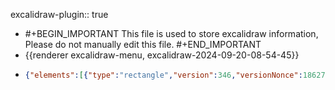 excalidraw-plugin:: true

- #+BEGIN_IMPORTANT
  This file is used to store excalidraw information, Please do not manually edit this file.
  #+END_IMPORTANT
- {{renderer excalidraw-menu, excalidraw-2024-09-20-08-54-45}}
- ```json
  {"elements":[{"type":"rectangle","version":346,"versionNonce":1862771283,"isDeleted":true,"id":"BTi1IeB6Bv5Zle4dRyCoL","fillStyle":"hachure","strokeWidth":1,"strokeStyle":"solid","roughness":1,"opacity":100,"angle":0,"x":369.3790995432064,"y":328.4920349121094,"strokeColor":"#000000","backgroundColor":"transparent","width":335.2041490595294,"height":185.41598510742188,"seed":366126301,"groupIds":["S_4jPnimbpjRRDVQeHjrB"],"frameId":null,"roundness":null,"boundElements":[],"updated":1726793821829,"link":null,"locked":false},{"type":"line","version":285,"versionNonce":544776285,"isDeleted":true,"id":"OD-s8TEagsZB5YXfz1Jg2","fillStyle":"hachure","strokeWidth":1,"strokeStyle":"solid","roughness":1,"opacity":100,"angle":0,"x":372.388814289553,"y":376.33841025465495,"strokeColor":"#000000","backgroundColor":"transparent","width":334.28874496701246,"height":2.139149245817931,"seed":1900282173,"groupIds":["S_4jPnimbpjRRDVQeHjrB"],"frameId":null,"roundness":{"type":2},"boundElements":[],"updated":1726793821829,"link":null,"locked":false,"startBinding":null,"endBinding":null,"lastCommittedPoint":null,"startArrowhead":null,"endArrowhead":null,"points":[[0,0],[334.28874496701246,-2.139149245817931]]},{"type":"rectangle","version":227,"versionNonce":928609235,"isDeleted":true,"id":"YT87fM7sVQotzV6XIsdBP","fillStyle":"hachure","strokeWidth":1,"strokeStyle":"solid","roughness":1,"opacity":100,"angle":0,"x":631.7290938155726,"y":332.4920349121094,"strokeColor":"#000000","backgroundColor":"transparent","width":270.12152099609375,"height":149.41595458984375,"seed":1851184435,"groupIds":["vdVM72bp2aPame3MGv6YJ"],"frameId":null,"roundness":{"type":1},"boundElements":[],"updated":1726793828880,"link":null,"locked":false},{"type":"line","version":165,"versionNonce":470197981,"isDeleted":true,"id":"22ze1benBTDLqjOiB-h8l","fillStyle":"hachure","strokeWidth":1,"strokeStyle":"solid","roughness":1,"opacity":100,"angle":0,"x":634.1544478194788,"y":371.04864501953125,"strokeColor":"#000000","backgroundColor":"transparent","width":269.38385009765625,"height":1.72381591796875,"seed":835434195,"groupIds":["vdVM72bp2aPame3MGv6YJ"],"frameId":null,"roundness":{"type":2},"boundElements":[],"updated":1726793828880,"link":null,"locked":false,"startBinding":null,"endBinding":null,"lastCommittedPoint":null,"startArrowhead":null,"endArrowhead":null,"points":[[0,0],[269.38385009765625,-1.72381591796875]]},{"type":"rectangle","version":337,"versionNonce":625832317,"isDeleted":true,"id":"sor5kBPzpZgXAHGtSg5Dn","fillStyle":"hachure","strokeWidth":1,"strokeStyle":"solid","roughness":1,"opacity":100,"angle":0,"x":634.2356262207031,"y":362.656494140625,"strokeColor":"#000000","backgroundColor":"transparent","width":267.52874755859375,"height":89.0870361328125,"seed":156238003,"groupIds":[],"frameId":null,"roundness":null,"boundElements":[],"updated":1726793919763,"link":null,"locked":false},{"type":"rectangle","version":345,"versionNonce":217701437,"isDeleted":false,"id":"Sp5gGdn6qfxF0cAmmLduF","fillStyle":"hachure","strokeWidth":1,"strokeStyle":"solid","roughness":1,"opacity":100,"angle":0,"x":313.76052789818493,"y":306.0920104980469,"strokeColor":"#000000","backgroundColor":"transparent","width":717.3214111328127,"height":149.41595458984375,"seed":772688637,"groupIds":[],"frameId":null,"roundness":null,"boundElements":[],"updated":1726794147599,"link":null,"locked":false},{"type":"line","version":257,"versionNonce":1954995005,"isDeleted":false,"id":"FPtrwj-QtRo3rifxU3Upj","fillStyle":"hachure","strokeWidth":1,"strokeStyle":"solid","roughness":1,"opacity":100,"angle":0,"x":316.1858819020912,"y":345.4486389160156,"strokeColor":"#000000","backgroundColor":"transparent","width":712.5836791992189,"height":2.5238037109375,"seed":1801839453,"groupIds":[],"frameId":null,"roundness":{"type":2},"boundElements":[],"updated":1726794153150,"link":null,"locked":false,"startBinding":null,"endBinding":null,"lastCommittedPoint":null,"startArrowhead":null,"endArrowhead":null,"points":[[0,0],[712.5836791992189,-2.5238037109375]]},{"id":"yExxIL5LQsgcNyVyUPnPe","type":"text","x":491.99993896484375,"y":314.4000244140625,"width":513.43994140625,"height":25,"angle":0,"strokeColor":"#1e1e1e","backgroundColor":"transparent","fillStyle":"solid","strokeWidth":2,"strokeStyle":"solid","roughness":1,"opacity":100,"groupIds":[],"frameId":null,"roundness":null,"seed":1808311347,"version":185,"versionNonce":1822978749,"isDeleted":false,"boundElements":null,"updated":1726794129893,"link":null,"locked":false,"text":"文档编号 | 文档名称 | 文档模版 | 已上传文件预览 | 备注","fontSize":20,"fontFamily":1,"textAlign":"left","verticalAlign":"top","baseline":18,"containerId":null,"originalText":"文档编号 | 文档名称 | 文档模版 | 已上传文件预览 | 备注","lineHeight":1.25},{"id":"tVyKUhQWFfrl3dSSOkmT2","type":"text","x":355.79998779296875,"y":317,"width":40,"height":25,"angle":0,"strokeColor":"#1e1e1e","backgroundColor":"transparent","fillStyle":"solid","strokeWidth":2,"strokeStyle":"solid","roughness":1,"opacity":100,"groupIds":[],"frameId":null,"roundness":null,"seed":1734491101,"version":38,"versionNonce":1843547507,"isDeleted":false,"boundElements":null,"updated":1726794054751,"link":null,"locked":false,"text":"操作","fontSize":20,"fontFamily":1,"textAlign":"left","verticalAlign":"top","baseline":18,"containerId":null,"originalText":"操作","lineHeight":1.25},{"type":"rectangle","version":184,"versionNonce":911604819,"isDeleted":false,"id":"maYTPBtl7qHm1N0fckfRP","fillStyle":"solid","strokeWidth":2,"strokeStyle":"solid","roughness":1,"opacity":100,"angle":0,"x":320.5999755859375,"y":352.70001220703125,"strokeColor":"#000000","backgroundColor":"#b2f2bb","width":50,"height":35,"seed":182038717,"groupIds":[],"frameId":null,"roundness":null,"boundElements":[{"type":"text","id":"UZjtiWAZzZJPiyyR-CB7P"}],"updated":1726794081749,"link":null,"locked":false},{"type":"text","version":133,"versionNonce":2040068595,"isDeleted":false,"id":"UZjtiWAZzZJPiyyR-CB7P","fillStyle":"solid","strokeWidth":1,"strokeStyle":"solid","roughness":1,"opacity":100,"angle":0,"x":325.5999755859375,"y":357.70001220703125,"strokeColor":"#000000","backgroundColor":"transparent","width":40,"height":25,"seed":1832816925,"groupIds":[],"frameId":null,"roundness":null,"boundElements":[],"updated":1726794081749,"link":null,"locked":false,"fontSize":20,"fontFamily":1,"text":"上传","textAlign":"center","verticalAlign":"middle","containerId":"maYTPBtl7qHm1N0fckfRP","originalText":"上传","lineHeight":1.25,"baseline":18},{"type":"rectangle","version":260,"versionNonce":1866180285,"isDeleted":false,"id":"uJEKeKbd76lFcS6iv1sjk","fillStyle":"solid","strokeWidth":2,"strokeStyle":"solid","roughness":1,"opacity":100,"angle":0,"x":380.5999755859375,"y":352.8999938964844,"strokeColor":"#000000","backgroundColor":"#ffec99","width":91.59997558593751,"height":35,"seed":1960855421,"groupIds":[],"frameId":null,"roundness":null,"boundElements":[{"type":"text","id":"FFfPKFuczApWiPJVfFlBD"}],"updated":1726794105729,"link":null,"locked":false},{"type":"text","version":270,"versionNonce":946514003,"isDeleted":false,"id":"FFfPKFuczApWiPJVfFlBD","fillStyle":"solid","strokeWidth":1,"strokeStyle":"solid","roughness":1,"opacity":100,"angle":0,"x":386.39996337890625,"y":357.8999938964844,"strokeColor":"#000000","backgroundColor":"transparent","width":80,"height":25,"seed":1875136477,"groupIds":[],"frameId":null,"roundness":null,"boundElements":[],"updated":1726794104084,"link":null,"locked":false,"fontSize":20,"fontFamily":1,"text":"下载模版","textAlign":"center","verticalAlign":"middle","containerId":"uJEKeKbd76lFcS6iv1sjk","originalText":"下载模版","lineHeight":1.25,"baseline":18},{"id":"rPTzuWDS_-xl8rzlQpwFb","type":"line","x":486.3999938964844,"y":306.3999938964844,"width":0.800018310546875,"height":150.4000244140625,"angle":0,"strokeColor":"#1e1e1e","backgroundColor":"#ffec99","fillStyle":"solid","strokeWidth":2,"strokeStyle":"solid","roughness":1,"opacity":100,"groupIds":[],"frameId":null,"roundness":{"type":2},"seed":2130639155,"version":73,"versionNonce":1471741469,"isDeleted":false,"boundElements":null,"updated":1726794142216,"link":null,"locked":false,"points":[[0,0],[0.800018310546875,150.4000244140625]],"lastCommittedPoint":null,"startBinding":null,"endBinding":null,"startArrowhead":null,"endArrowhead":null}],"files":{},"appState":{"gridSize":null,"viewBackgroundColor":"#ffffff","zoom":{"value":1},"offsetTop":20,"offsetLeft":0,"scrollX":0,"scrollY":0,"viewModeEnabled":false,"zenModeEnabled":false}}
  ```
